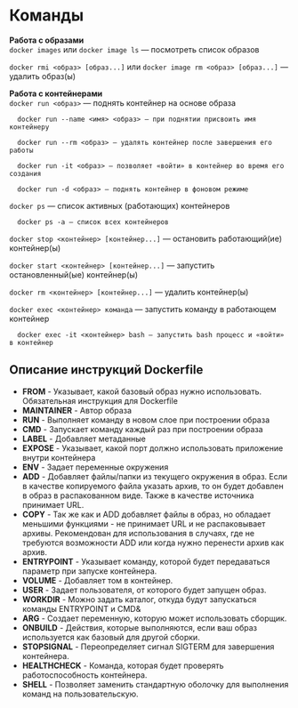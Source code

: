 # Команды
**Работа с образами**\
`docker images` или `docker image ls` — посмотреть список образов 

`docker rmi <образ> [образ...]` или `docker image rm <образ> [образ...]` — удалить
образ(ы) 

**Работа с контейнерами**\
`docker run <образ>` — поднять контейнер на основе образа 

      docker run --name <имя> <образ> — при поднятии присвоить имя контейнеру 

      docker run --rm <образ> — удалять контейнер после завершения его работы 

      docker run -it <образ> — позволяет «войти» в контейнер во время его создания 

      docker run -d <образ> — поднять контейнер в фоновом режиме 

`docker ps` — список активных (работающих) контейнеров 

      docker ps -a — список всех контейнеров 

`docker stop <контейнер> [контейнер...]` — остановить работающий(ие) контейнер(ы) 

`docker start <контейнер> [контейнер...]` — запустить остановленный(ые) контейнер(ы) 

`docker rm <контейнер> [контейнер...]` — удалить контейнер(ы) 

`docker exec <контейнер> команда` — запустить команду в работающем контейнер 

      docker exec -it <контейнер> bash — запустить bash процесс и «войти» в контейнер 

## Описание инструкций Dockerfile

- **FROM** - Указывает, какой базовый образ нужно использовать. Обязательная инструкция для 
Dockerfile
- **MAINTAINER** - Автор образа
- **RUN** - Выполняет команду в новом слое при построении образа
- **CMD** - Запускает команду каждый раз при построении образа
- **LABEL** - Добавляет метаданные
- **EXPOSE** - Указывает, какой порт должно использовать приложение
внутри контейнера
- **ENV** - Задает переменные окружения
- **ADD** - Добавляет файлы/папки из текущего окружения в образ. Если в 
качестве копируемого файла указать архив, то он будет добавлен в образ
в распакованном виде. Также в качестве источника принимает URL.
- **COPY** - Так же как и ADD добавляет файлы в образ, но обладает
меньшими функциями - не принимает URL и не распаковывает архивы.
Рекомендован для использования в случаях, где не требуются возможности
ADD или когда нужно перенести архив как архив.
- **ENTRYPOINT** - Указывает команду, которой будет передаваться параметр
при запуске контейнера.
- **VOLUME** - Добавляет том в контейнер.
- **USER** - Задает пользователя, от которого будет запущен образ.
- **WORKDIR** - Можно задать каталог, откуда будут запускаться команды
ENTRYPOINT и CMD&
- **ARG** - Создает переменную, которую может использовать сборщик.
- **ONBUILD** - Действия, которые выполняются, если ваш образ используется
как базовый для другой сборки.
- **STOPSIGNAL** - Переопределяет сигнал SIGTERM для завершения контейнера.
- **HEALTHCHECK** - Команда, которая будет проверять работоспособность 
контейнера.
- **SHELL** - Позволяет заменить стандартную оболочку для выполнения команд 
на пользовательскую.
